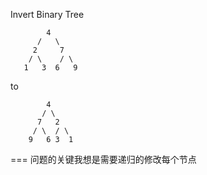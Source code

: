 Invert Binary Tree

```
        4
      /   \
     2     7
    / \    / \
   1   3  6   9
```
to
```
        4
       / \
      7   2
     / \  / \
    9   6 3  1
```
===
问题的关键我想是需要递归的修改每个节点

